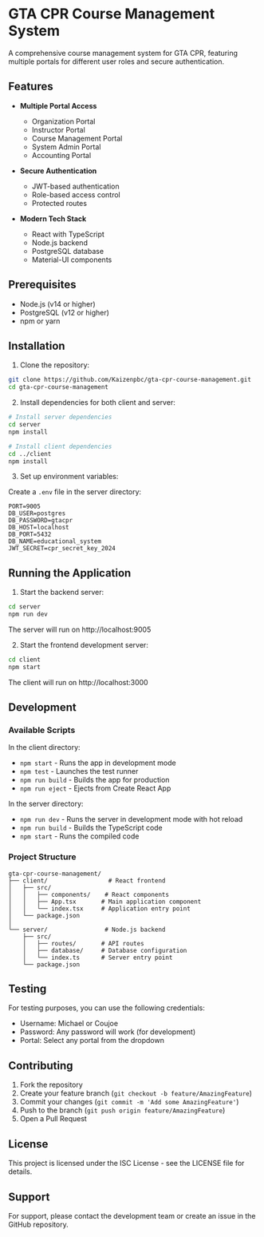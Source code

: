 # GTA CPR Course Management System

A comprehensive course management system for GTA CPR, featuring multiple portals for different user roles and secure authentication.

## Features

- **Multiple Portal Access**
  - Organization Portal
  - Instructor Portal
  - Course Management Portal
  - System Admin Portal
  - Accounting Portal

- **Secure Authentication**
  - JWT-based authentication
  - Role-based access control
  - Protected routes

- **Modern Tech Stack**
  - React with TypeScript
  - Node.js backend
  - PostgreSQL database
  - Material-UI components

## Prerequisites

- Node.js (v14 or higher)
- PostgreSQL (v12 or higher)
- npm or yarn

## Installation

1. Clone the repository:
```bash
git clone https://github.com/Kaizenpbc/gta-cpr-course-management.git
cd gta-cpr-course-management
```

2. Install dependencies for both client and server:
```bash
# Install server dependencies
cd server
npm install

# Install client dependencies
cd ../client
npm install
```

3. Set up environment variables:

Create a `.env` file in the server directory:
```env
PORT=9005
DB_USER=postgres
DB_PASSWORD=gtacpr
DB_HOST=localhost
DB_PORT=5432
DB_NAME=educational_system
JWT_SECRET=cpr_secret_key_2024
```

## Running the Application

1. Start the backend server:
```bash
cd server
npm run dev
```
The server will run on http://localhost:9005

2. Start the frontend development server:
```bash
cd client
npm start
```
The client will run on http://localhost:3000

## Development

### Available Scripts

In the client directory:
- `npm start` - Runs the app in development mode
- `npm test` - Launches the test runner
- `npm run build` - Builds the app for production
- `npm run eject` - Ejects from Create React App

In the server directory:
- `npm run dev` - Runs the server in development mode with hot reload
- `npm run build` - Builds the TypeScript code
- `npm start` - Runs the compiled code

### Project Structure

```
gta-cpr-course-management/
├── client/                 # React frontend
│   ├── src/
│   │   ├── components/    # React components
│   │   ├── App.tsx       # Main application component
│   │   └── index.tsx     # Application entry point
│   └── package.json
│
└── server/                # Node.js backend
    ├── src/
    │   ├── routes/       # API routes
    │   ├── database/     # Database configuration
    │   └── index.ts      # Server entry point
    └── package.json
```

## Testing

For testing purposes, you can use the following credentials:
- Username: Michael or Coujoe
- Password: Any password will work (for development)
- Portal: Select any portal from the dropdown

## Contributing

1. Fork the repository
2. Create your feature branch (`git checkout -b feature/AmazingFeature`)
3. Commit your changes (`git commit -m 'Add some AmazingFeature'`)
4. Push to the branch (`git push origin feature/AmazingFeature`)
5. Open a Pull Request

## License

This project is licensed under the ISC License - see the LICENSE file for details.

## Support

For support, please contact the development team or create an issue in the GitHub repository. 